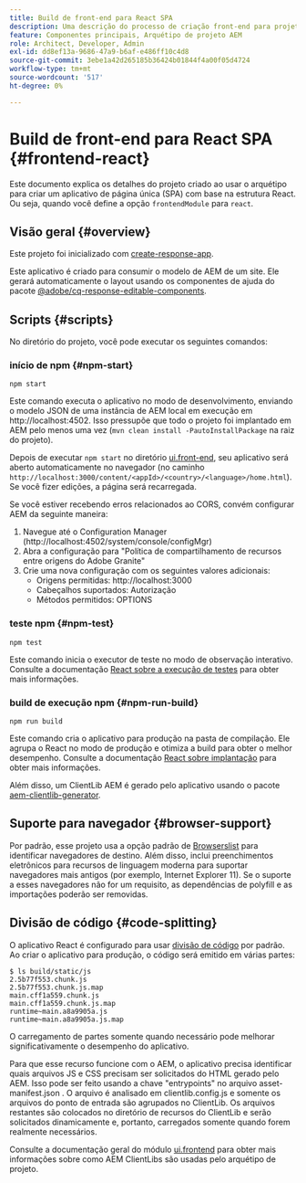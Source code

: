 ```yaml
---
title: Build de front-end para React SPA
description: Uma descrição do processo de criação front-end para projetos de SPA baseados em React
feature: Componentes principais, Arquétipo de projeto AEM
role: Architect, Developer, Admin
exl-id: dd8ef13a-9686-47a9-b6af-e486ff10c4d8
source-git-commit: 3ebe1a42d265185b36424b01844f4a00f05d4724
workflow-type: tm+mt
source-wordcount: '517'
ht-degree: 0%

---
```


# Build de front-end para React SPA {#frontend-react}

Este documento explica os detalhes do projeto criado ao usar o arquétipo para criar um aplicativo de página única (SPA) com base na estrutura React. Ou seja, quando você define a opção `frontendModule` para `react`.

## Visão geral {#overview}

Este projeto foi inicializado com [create-response-app](https://github.com/facebook/create-react-app).

Este aplicativo é criado para consumir o modelo de AEM de um site. Ele gerará automaticamente o layout usando os componentes de ajuda do pacote [@adobe/cq-response-editable-components](https://www.npmjs.com/package/@adobe/cq-react-editable-components).

## Scripts {#scripts}

No diretório do projeto, você pode executar os seguintes comandos:

### início de npm {#npm-start}

```shell
npm start
```

Este comando executa o aplicativo no modo de desenvolvimento, enviando o modelo JSON de uma instância de AEM local em execução em http://localhost:4502. Isso pressupõe que todo o projeto foi implantado em AEM pelo menos uma vez (`mvn clean install -PautoInstallPackage` na raiz do projeto).

Depois de executar `npm start` no diretório [ui.front-end](uifrontend.md), seu aplicativo será aberto automaticamente no navegador (no caminho `http://localhost:3000/content/<appId>/<country>/<language>/home.html`). Se você fizer edições, a página será recarregada.

Se você estiver recebendo erros relacionados ao CORS, convém configurar AEM da seguinte maneira:

1. Navegue até o Configuration Manager (http://localhost:4502/system/console/configMgr)
1. Abra a configuração para &quot;Política de compartilhamento de recursos entre origens do Adobe Granite&quot;
1. Crie uma nova configuração com os seguintes valores adicionais:
   * Origens permitidas: http://localhost:3000
   * Cabeçalhos suportados: Autorização
   * Métodos permitidos: OPTIONS

### teste npm {#npm-test}

```shell
npm test
```

Este comando inicia o executor de teste no modo de observação interativo. Consulte a documentação [React sobre a execução de testes](https://facebook.github.io/create-react-app/docs/running-tests) para obter mais informações.

### build de execução npm {#npm-run-build}

```shell
npm run build
```

Este comando cria o aplicativo para produção na pasta de compilação. Ele agrupa o React no modo de produção e otimiza a build para obter o melhor desempenho. Consulte a documentação [React sobre implantação](https://facebook.github.io/create-react-app/docs/deployment) para obter mais informações.

Além disso, um ClientLib AEM é gerado pelo aplicativo usando o pacote [aem-clientlib-generator](https://github.com/wcm-io-frontend/aem-clientlib-generator).

## Suporte para navegador {#browser-support}

Por padrão, esse projeto usa a opção padrão de [Browserslist](https://github.com/browserslist/browserslist) para identificar navegadores de destino. Além disso, inclui preenchimentos eletrônicos para recursos de linguagem moderna para suportar navegadores mais antigos (por exemplo, Internet Explorer 11). Se o suporte a esses navegadores não for um requisito, as dependências de polyfill e as importações poderão ser removidas.

## Divisão de código {#code-splitting}

O aplicativo React é configurado para usar [divisão de código](https://webpack.js.org/guides/code-splitting) por padrão. Ao criar o aplicativo para produção, o código será emitido em várias partes:

```shell
$ ls build/static/js
2.5b77f553.chunk.js
2.5b77f553.chunk.js.map
main.cff1a559.chunk.js
main.cff1a559.chunk.js.map
runtime~main.a8a9905a.js
runtime~main.a8a9905a.js.map
```

O carregamento de partes somente quando necessário pode melhorar significativamente o desempenho do aplicativo.

Para que esse recurso funcione com o AEM, o aplicativo precisa identificar quais arquivos JS e CSS precisam ser solicitados do HTML gerado pelo AEM. Isso pode ser feito usando a chave &quot;entrypoints&quot; no arquivo asset-manifest.json . O arquivo é analisado em clientlib.config.js e somente os arquivos do ponto de entrada são agrupados no ClientLib. Os arquivos restantes são colocados no diretório de recursos do ClientLib e serão solicitados dinamicamente e, portanto, carregados somente quando forem realmente necessários.

Consulte a documentação geral do módulo [ui.frontend](uifrontend.md#clientlibs) para obter mais informações sobre como AEM ClientLibs são usadas pelo arquétipo de projeto.
